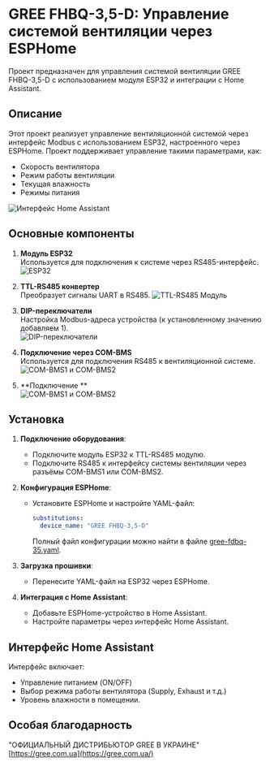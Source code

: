 # GREE FHBQ-3,5-D: Управление системой вентиляции через ESPHome

Проект предназначен для управления системой вентиляции GREE FHBQ-3,5-D с использованием модуля ESP32 и интеграции с Home Assistant.

## Описание

Этот проект реализует управление вентиляционной системой через интерфейс Modbus с использованием ESP32, настроенного через ESPHome. Проект поддерживает управление такими параметрами, как:
- Скорость вентилятора
- Режим работы вентиляции
- Текущая влажность
- Режимы питания

![Интерфейс Home Assistant](Home-Assistant-Iface.png)

## Основные компоненты

1. **Модуль ESP32**  
   Используется для подключения к системе через RS485-интерфейс.
   ![ESP32](Board-ESP-WROOM-32.jpg)

2. **TTL-RS485 конвертер**  
   Преобразует сигналы UART в RS485.
   ![TTL-RS485 Модуль](TTL-RS485-module.png)

3. **DIP-переключатели**  
   Настройка Modbus-адреса устройства (к установленному значению добавляем 1).  
   ![DIP-переключатели](DIP_address_modbus.jpg)

4. **Подключение через COM-BMS**  
   Используется для подключения RS485 к вентиляционной системе.  
   ![COM-BMS1 и COM-BMS2](COM-BMS1_2.jpg)
   
5. **Подключение **    
   ![COM-BMS1 и COM-BMS2](table.png)
## Установка

1. **Подключение оборудования**:
   - Подключите модуль ESP32 к TTL-RS485 модулю.
   - Подключите RS485 к интерфейсу системы вентиляции через разъёмы COM-BMS1 или COM-BMS2.

2. **Конфигурация ESPHome**:
   - Установите ESPHome и настройте YAML-файл:
     ```yaml
     substitutions:
       device_name: "GREE FHBQ-3,5-D"
     ```
     Полный файл конфигурации можно найти в файле [gree-fdbq-35.yaml](./gree-fhbq-35.yaml).

3. **Загрузка прошивки**:
   - Перенесите YAML-файл на ESP32 через ESPHome.

4. **Интеграция с Home Assistant**:
   - Добавьте ESPHome-устройство в Home Assistant.
   - Настройте параметры через интерфейс Home Assistant.

## Интерфейс Home Assistant

Интерфейс включает:
- Управление питанием (ON/OFF)
- Выбор режима работы вентилятора (Supply, Exhaust и т.д.)
- Уровень влажности в помещении.

## Особая благодарность
"ОФИЦИАЛЬНЫЙ ДИСТРИБЬЮТОР GREE В УКРАИНЕ" [https://gree.com.ua](https://gree.com.ua/)
